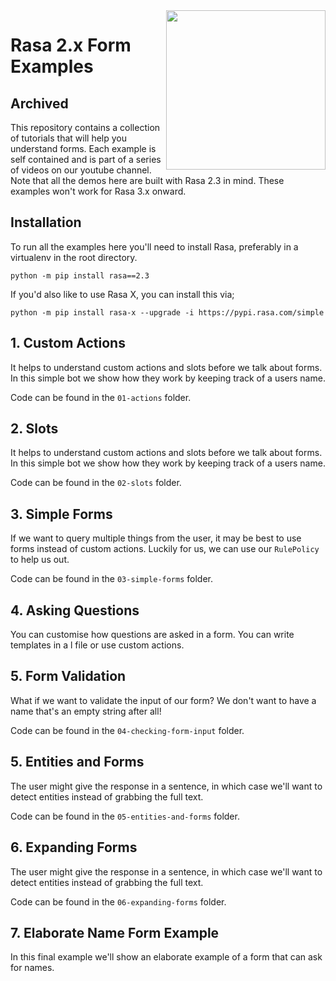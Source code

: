 <img src="square-logo.svg" width=255 height=255 align="right">

#  Rasa 2.x Form Examples

## Archived 

This repository contains a collection of tutorials that will help you understand forms. Each example is self contained and is part of a series of videos on our youtube channel. Note that all the demos here are built with Rasa 2.3 in mind. These examples won't work for Rasa 3.x onward. 

## Installation 

To run all the examples here you'll need to install Rasa, preferably in a virtualenv in the root directory. 

```
python -m pip install rasa==2.3
```

If you'd also like to use Rasa X, you can install this via; 

```
python -m pip install rasa-x --upgrade -i https://pypi.rasa.com/simple
```

## 1. Custom Actions

It helps to understand custom actions and slots before we talk about forms. In this simple bot we show how they work by keeping track of a users name. 

Code can be found in the `01-actions` folder.

## 2. Slots 

It helps to understand custom actions and slots before we talk about forms. In this simple bot we show how they work by keeping track of a users name. 

Code can be found in the `02-slots` folder.

## 3. Simple Forms

If we want to query multiple things from the user, it may be best to use forms instead of custom actions. Luckily for us, we can use our `RulePolicy` to help us out.

Code can be found in the `03-simple-forms` folder. 

## 4. Asking Questions 

You can customise how questions are asked in a form. You can write templates in a l file or use custom actions.

## 5. Form Validation 

What if we want to validate the input of our form? We don't want to have a name that's an empty string after all! 

Code can be found in the `04-checking-form-input` folder.

## 5. Entities and Forms

The user might give the response in a sentence, in which case we'll want to detect entities instead of grabbing the full text.

Code can be found in the `05-entities-and-forms` folder.

## 6. Expanding Forms

The user might give the response in a sentence, in which case we'll want to detect entities instead of grabbing the full text.

Code can be found in the `06-expanding-forms` folder.

## 7. Elaborate Name Form Example

In this final example we'll show an elaborate example of a form that can ask for names.
